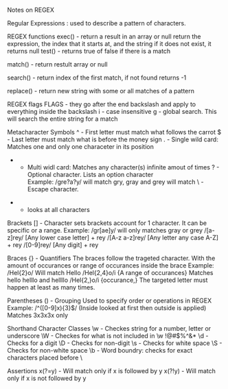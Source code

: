 Notes on REGEX

Regular Expressions : used to describe a pattern of characters.

REGEX functions
   exec() - return a result in an array or null
      return the expression, the index that it starts at, and the string
      if it does not exist, it returns null
   test() - returns true of false if there is a match

   match() - return restult array or null

   search() - return index of the first match, if not found returns -1

   replace() - return new string with some or all matches of a pattern

REGEX flags
   FLAGS - they go after the end backslash and apply to everything inside the backslash
         i - case insensitive
         g - global search. This will search the entire string for a match

Metacharacter Symbols 
   ^ - First letter must match what follows the carrot
   $ - Last letter must match what is before the money sign
   . - Single wild card: Matches one and only one characeter in its position
   * - Multi widl card: Matches any character(s) infinite amout of times
   ? - Optional character. Lists an option character  
         Example: /gre?a?y/ will match gry, gray and grey will match
   \ - Escape character.
   + - looks at all characters

Brackets [] - Character sets
   brackets account for 1 character.  It can be specific or a range.
      Example: /gr[ae]y/      will only matches gray or grey
               /[a-z]rey/     [Any lower case letter] + rey
               /[A-z a-z]rey/ [Any letter any case A-Z] + rey
               /[0-9]rey/     [Any digit] + rey


Braces {} - Quantifiers
   The braces follow the trageted character.  With the amount of occurances or range of occurances inside the brace
      Example: /Hel{2}o/      Will match Hello
               /Hel{2,4}o/i   {A range of occurances} Matches hello helllo and hellllo
               /Hel{2,}o/i    {occurance,} The targeted letter must happen at least as many times.

Parentheses () - Grouping
   Used to specify order or operations in REGEX
      Example:  /^([0-9]x){3}$/     (Inside looked at first then outside is applied)  Matches 3x3x3x only

Shorthand Character Classes
   \w -  Checkes string for a number, letter or underscore
   \W -  Checkes for what is not included in \w !@#$%^&*
   \d -  Checks for a digit
   \D -  Checks for non-digit
   \s -  Checks for white space 
   \S -  Checks for non-white space 
   \b -  Word boundry: checks for exact characters placed before \


Assertions
   x(?=y) - Will match only if x is followed by y
   x(?!y) - Will match only if x is not followed by y 
